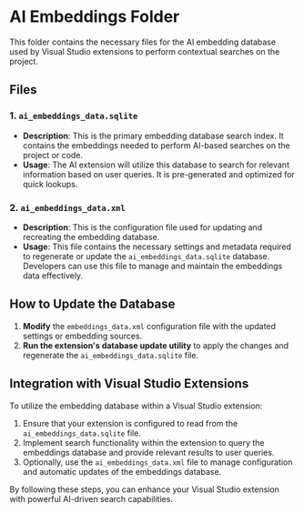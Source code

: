 # AI Embeddings Folder

This folder contains the necessary files for the AI embedding database used by Visual Studio extensions to perform contextual searches on the project.

## Files

### 1. `ai_embeddings_data.sqlite`

- **Description**: This is the primary embedding database search index. It contains the embeddings needed to perform AI-based searches on the project or code.
- **Usage**: The AI extension will utilize this database to search for relevant information based on user queries. It is pre-generated and optimized for quick lookups.

### 2. `ai_embeddings_data.xml`

- **Description**: This is the configuration file used for updating and recreating the embedding database.
- **Usage**: This file contains the necessary settings and metadata required to regenerate or update the `ai_embeddings_data.sqlite` database. Developers can use this file to manage and maintain the embeddings data effectively.

## How to Update the Database

1. **Modify** the `embeddings_data.xml` configuration file with the updated settings or embedding sources.
2. **Run the extension's database update utility** to apply the changes and regenerate the `ai_embeddings_data.sqlite` file.

## Integration with Visual Studio Extensions

To utilize the embedding database within a Visual Studio extension:

1. Ensure that your extension is configured to read from the `ai_embeddings_data.sqlite` file.
2. Implement search functionality within the extension to query the embeddings database and provide relevant results to user queries.
3. Optionally, use the `ai_embeddings_data.xml` file to manage configuration and automatic updates of the embeddings database.

By following these steps, you can enhance your Visual Studio extension with powerful AI-driven search capabilities.